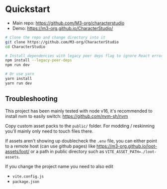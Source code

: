 # Quickstart


- Main repo: https://github.com/M3-org/characterstudio
- Demo: https://m3-org.github.io/CharacterStudio/


```bash
# Clone the repo and change directory into it
git clone https://github.com/M3-org/CharacterStudio
cd CharacterStudio

# Install dependencies with legacy peer deps flag to ignore React errors
npm install --legacy-peer-deps
npm run dev

# Or use yarn
yarn install
yarn run dev
```

## Troubleshooting

This project has been mainly tested with node v16, it's recommended to install nvm to easily switch: https://github.com/nvm-sh/nvm

Copy custom asset packs to the `public/` folder. For modding / reskinning you'll mainly only need to touch files there.

If assets aren't showing up doublecheck the `.env` file, you can either point to a remote host (can use github pages) like https://m3-org.github.io/loot-assets/loot/ or a path in public directory such as `VITE_ASSET_PATH=./loot-assets`.

If you change the project name you need to also edit

- `vite.config.js`
- `package.json`

